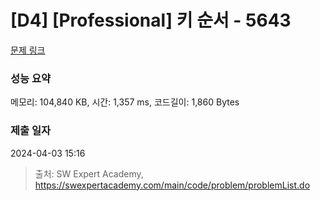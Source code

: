 # [D4] [Professional] 키 순서 - 5643 

[문제 링크](https://swexpertacademy.com/main/code/problem/problemDetail.do?contestProbId=AWXQsLWKd5cDFAUo) 

### 성능 요약

메모리: 104,840 KB, 시간: 1,357 ms, 코드길이: 1,860 Bytes

### 제출 일자

2024-04-03 15:16



> 출처: SW Expert Academy, https://swexpertacademy.com/main/code/problem/problemList.do